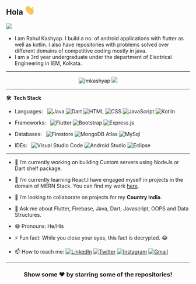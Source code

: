 
<!--![](https://github.com/imKashyap/imKashyap/blob/master/banner.png)-->
## Hola <img src="./assets/hi.gif" width="28px" alt="waving hand" /> 
<p align="left"> <img src="https://komarev.com/ghpvc/?username=imKashyap&label=Profile%20Views&color=blue&style=plastic%22%20alt=%22imKashyap" /> </p>

* I am Rahul Kashyap. I build a no. of android applications with flutter as well as kotlin. I also have repositories with problems solved over different domains of competitive coding mostly in java.
* I am a 3rd year undergraduate under the department of Electrical Engineering in IEM, Kolkata.

***
<p align = "center">
  <img  src="https://github-readme-stats.vercel.app/api?username=imkashyap&show_icons=true&theme=dark&locale=en&hide_border=true" alt="imkashyap" />
  <img  src="https://github-readme-stats.vercel.app/api/top-langs/?username=imKashyap&theme=dark&hide_border=true&layout=compact">
</p>

 <!--[![Kashyap's wakatime stats](https://github-readme-stats.vercel.app/api/wakatime?username=willianrod&theme=tokyonight)](https://github.com/imkashyap/github-readme-stats)-->

***

**🛠 &nbsp;Tech Stack**

- Languages: &nbsp;
  ![Java](https://img.shields.io/badge/-Java-333333?style=flat&logo=Java&logoColor=007ACC)
  ![Dart](https://img.shields.io/badge/-Dart-333333?style=flat&logo=Dart&logoColor=007ACC)
  ![HTML](https://img.shields.io/badge/-HTML-333333?style=flat&logo=HTML5)
  ![CSS](https://img.shields.io/badge/-CSS-333333?style=flat&logo=CSS3&logoColor=1572B6)
  ![JavaScript](https://img.shields.io/badge/-JavaScript-333333?style=flat&logo=javascript)
  ![Kotlin](https://img.shields.io/badge/-Kotlin-333333?style=flat&logo=Kotlin)

- Frameworks: &nbsp;
  ![Flutter](https://img.shields.io/badge/-Flutter-333333?style=flat&logo=flutter&logoColor=007ACC)
  ![Bootstrap](https://img.shields.io/badge/-Bootstrap-333333?style=flat&logo=bootstrap&logoColor=563D7C)
  ![Express.js](https://img.shields.io/badge/-Express.js-333333?style=flat&logo=node.js)

- Databases:  &nbsp;
  ![Firestore](https://img.shields.io/badge/-Firestore-333333?style=flat&logo=firebase)
  ![MongoDB Atlas](https://img.shields.io/badge/-MongoDB%20Atlas-333333?style=flat&logo=mongodb)
  ![MySql](https://img.shields.io/badge/-MySql-333333?style=flat&logo=mysql)

- IDEs: &nbsp;
  ![Visual Studio Code](https://img.shields.io/badge/-Visual%20Studio%20Code-333333?style=flat&logo=visual-studio-code&logoColor=007ACC)
  ![Android Studio](https://img.shields.io/badge/-Android%20Studio-333333?style=flat&logo=android-studio)
  ![Eclipse](https://img.shields.io/badge/-Eclipse-333333?style=flat&logo=eclipse)

***

-  🔭 I’m currently working on building Custom servers using NodeJs or Dart shelf package.

-  🌱 I’m currently learning React.I have engaged myself in projects in the domain of MERN Stack. You can find my work [here](https://github.com/imKashyap?tab=repositories).

-  👯 I’m looking to collaborate on projects for my **Country India**.

-  💬 Ask me about Flutter, Firebase, Java, Dart, Javascript, OOPS and Data Structures.

-  😄 Pronouns: He/His

-  ⚡ Fun fact: While you close your eyes, this fact is decrypted. 😂

-  📫 How to reach me:
[![LinkedIn](https://img.shields.io/badge/-Rahul_Kashyap-2867B2?style=flat&logo=Linkedin&logoColor=white)](https://www.linkedin.com/in/rahul-kashyap-230577195/)
[![Twitter](https://img.shields.io/badge/-imkashyap_-1da1f2?style=flat&logo=Twitter&logoColor=white)](https://twitter.com/imkashyap_)
[![Instagram](https://img.shields.io/badge/-imkashyap__-833ab4?style=flat&logo=Instagram&logoColor=white)](https://www.instagram.com/imkashyap__/)
[![Gmail](https://img.shields.io/badge/-Rahul_Kashyap-DB4437?style=flat&logo=Gmail&logoColor=white)](mailto:rahulkashyap4041@gmail.com)

***

<div align="center">

### Show some ❤️ by starring some of the repositories!

</div>
